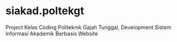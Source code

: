 # siakad.poltekgt
Project Kelas Coding Politeknik Gajah Tunggal, Development Sistem Informasi Akademik Berbasis Website
